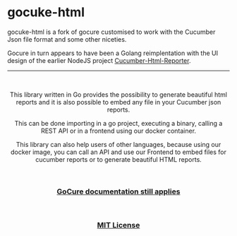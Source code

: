 gocuke-html
===========

gocuke-html is a fork of gocure customised to work with the Cucumber Json file format and some other niceties.

Gocure in turn appears to have been a Golang reimplentation with the UI design of the earlier NodeJS project [Cucumber-Html-Reporter](https://github.com/gkushang/cucumber-html-reporter).


<hr/>

<div align="center">

[//]: # ()
[//]: # (![]&#40;/assets/gocure_500.png "gocure"&#41;)

[//]: # ()
[//]: # (<br>)

[//]: # (<img src="https://img.shields.io/badge/go-%2300ADD8.svg?style=for-the-badge&logo=go&logoColor=white">)

[//]: # (<img src="https://img.shields.io/badge/html5-%23E34F26.svg?style=for-the-badge&logo=html5&logoColor=white">)

[//]: # (<img src="https://img.shields.io/badge/css3-%231572B6.svg?style=for-the-badge&logo=css3&logoColor=white">)

[//]: # (<img src="https://img.shields.io/badge/javascript-%23323330.svg?style=for-the-badge&logo=javascript&logoColor=%23F7DF1E">)

[//]: # (<img src="https://img.shields.io/badge/php-%23777BB4.svg?style=for-the-badge&logo=php&logoColor=white">)

[//]: # (<br><br>)

[//]: # (<a href="#"><img src="https://img.shields.io/badge/build-passing-green"></a>)

[//]: # (<a href="https://paypal.me/rodrigoodhin"><img src="https://img.shields.io/badge/donate-PayPal-blue"></a>)

[//]: # (</div>)

&nbsp;
&nbsp;
&nbsp;

This library written in Go provides the possibility to generate beautiful html reports and it is also possible to embed any file in your Cucumber json reports. 

This can be done importing in a go project, executing a binary, calling a REST API or in a frontend using our docker container.

This library can also help users of other languages, because using our docker image, you can call an API and use our Frontend to embed files for cucumber reports or to generate beautiful HTML reports.

&nbsp;
&nbsp;
&nbsp;

### [GoCure documentation still applies](https://rodrigoodhin.gitlab.io/gocure/)

&nbsp;
&nbsp;
&nbsp;

### [MIT License](/LICENSE)

&nbsp;
&nbsp;
&nbsp;

